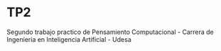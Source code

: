 # TP2
Segundo trabajo practico de Pensamiento Computacional - Carrera de Ingenieria en Inteligencia Artificial - Udesa

